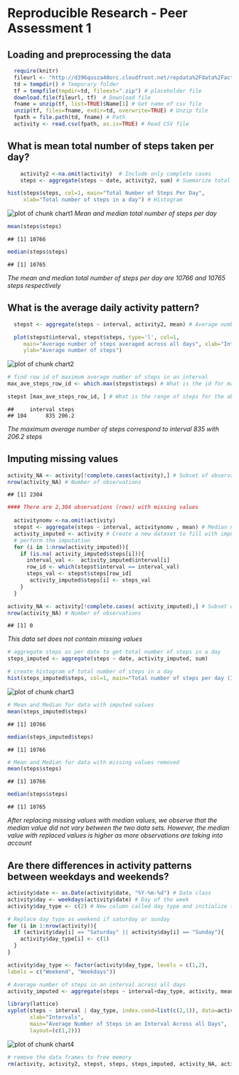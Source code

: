 # Reproducible Research - Peer Assessment 1
## Loading and preprocessing the data



```r
  require(knitr)
  fileurl <- "http://d396qusza40orc.cloudfront.net/repdata%2Fdata%2Factivity.zip"
  td = tempdir() # Temporary folder
  tf = tempfile(tmpdir=td, fileext=".zip") # placeholder file
  download.file(fileurl, tf)  # Download file
  fname = unzip(tf, list=TRUE)$Name[1] # Get name of csv file 
  unzip(tf, files=fname, exdir=td, overwrite=TRUE) # Unzip file 
  fpath = file.path(td, fname) # Path
  activity <- read.csv(fpath, as.is=TRUE) # Read CSV file
```

## What is mean total number of steps taken per day?

```r
    activity2 <-na.omit(activity)  # Include only complete cases
    steps <- aggregate(steps ~ date, activity2, sum) # Summarize total number of steps by day
```

```r
hist(steps$steps, col=1, main="Total Number of Steps Per Day", 
     xlab="Total number of steps in a day") # Histogram
```

![plot of chunk chart1](figure/chart1.png) 
*Mean and median total number of steps per day*

```r
mean(steps$steps)
```

```
## [1] 10766
```

```r
median(steps$steps)
```

```
## [1] 10765
```
*The mean and median total number of steps per day are 10766 and 10765 steps respectively*

## What is the average daily activity pattern?


```r
  stepst <- aggregate(steps ~ interval, activity2, mean) # Average number of steps in intervalsacross all days
```

```r
  plot(stepst$interval, stepst$steps, type='l', col=1, 
     main="Average number of steps averaged across all days", xlab="Interval", 
     ylab="Average number of steps")
```

![plot of chunk chart2](figure/chart2.png) 

```r
# find row id of maximum average number of steps in an interval
max_ave_steps_row_id <- which.max(stepst$steps) # What is the id for maximum number of steps

stepst [max_ave_steps_row_id, ] # What is the range of steps for the above id
```

```
##     interval steps
## 104      835 206.2
```
*The maximum average number of steps correspond to interval 835 with 206.2 steps*

## Imputing missing values


```r
activity_NA <- activity[!complete.cases(activity),] # Subset of observations with missing values 
nrow(activity_NA) # Number of observations
```

```
## [1] 2304
```

```r
#### There are 2,304 observations (rows) with missing values 
  
  activitynomv <-na.omit(activity) 
  stepst <- aggregate(steps ~ interval, activitynomv , mean) # Median number of steps in intervalsacross all days
  activity_imputed <- activity # Create a new dataset to fill with imputed values
  # perform the imputation
  for (i in 1:nrow(activity_imputed)){
    if (is.na( activity_imputed$steps[i])){
      interval_val <-  activity_imputed$interval[i]
      row_id <- which(stepst$interval == interval_val)
      steps_val <- stepst$steps[row_id]
       activity_imputed$steps[i] <- steps_val
    }
  }

activity_NA <- activity[!complete.cases( activity_imputed),] # Subset of observations with missing values 
nrow(activity_NA) # Number of observations
```

```
## [1] 0
```
*This data set does not contain missing values*


```r
# aggregate steps as per date to get total number of steps in a day
steps_imputed <- aggregate(steps ~ date, activity_imputed, sum)
```

```r
# create histogram of total number of steps in a day
hist(steps_imputed$steps, col=1, main="Total number of steps per day (Imputed)", xlab="Total number of steps in a day")
```

![plot of chunk chart3](figure/chart3.png) 

```r
# Mean and Median for data with imputed values
mean(steps_imputed$steps)
```

```
## [1] 10766
```

```r
median(steps_imputed$steps)
```

```
## [1] 10766
```

```r
# Mean and Median for data with missing values removed 
mean(steps$steps)
```

```
## [1] 10766
```

```r
median(steps$steps)
```

```
## [1] 10765
```
*After replacing missing values with median values, we observe that the median value did not vary between the two data sets. However, the median value with replaced values is higher as more observations are taking into account*

## Are there differences in activity patterns between weekdays and weekends?


```r
activity$date <- as.Date(activity$date, "%Y-%m-%d") # Date class
activity$day <- weekdays(activity$date) # Day of the week
activity$day_type <- c(2) # New column called day type and initialize to weekday

# Replace day_type as weekend if saturday or sunday
for (i in 1:nrow(activity)){
  if (activity$day[i] == "Saturday" || activity$day[i] == "Sunday"){
    activity$day_type[i] <- c(1)
  }
}

activity$day_type <- factor(activity$day_type, levels = c(1,2),
labels = c("Weekend", "Weekdays")) 

# Average number of steps in an interval across all days
activity_imputed <- aggregate(steps ~ interval+day_type, activity, mean)
```

```r
library(lattice)
xyplot(steps ~ interval | day_type, index.cond=list(c(2,1)), data=activity_imputed, type="l", lty = 1, ylab="Number of steps",
       xlab="Intervals",
       main="Average Number of Steps in an Interval Across all Days",
       layout=(c(1,2)))
```

![plot of chunk chart4](figure/chart4.png) 

```r
# remove the data frames to free memory
rm(activity, activity2, stepst, steps, steps_imputed, activity_NA, activity_imputed)
```
